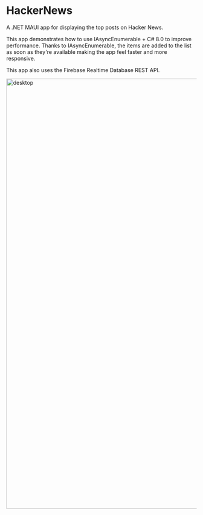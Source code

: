 # HackerNews

A .NET MAUI app for displaying the top posts on Hacker News.

This app demonstrates how to use IAsyncEnumerable + C# 8.0 to improve performance. Thanks to IAsyncEnumerable, the items are added to the list as soon as they're available making the app feel faster and more responsive.

This app also uses the Firebase Realtime Database REST API.

<img width="1136" alt="desktop" src="https://github.com/iNoles/HackerNews/assets/49764/9f4ebdcb-014b-4979-a244-f81c6903f89b">
